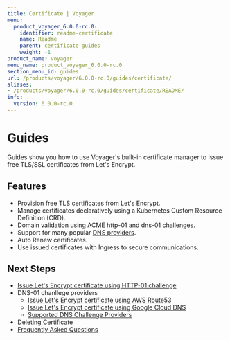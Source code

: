 ```yaml
---
title: Certificate | Voyager
menu:
  product_voyager_6.0.0-rc.0:
    identifier: readme-certificate
    name: Readme
    parent: certificate-guides
    weight: -1
product_name: voyager
menu_name: product_voyager_6.0.0-rc.0
section_menu_id: guides
url: /products/voyager/6.0.0-rc.0/guides/certificate/
aliases:
- /products/voyager/6.0.0-rc.0/guides/certificate/README/
info:
  version: 6.0.0-rc.0
---
```


# Guides

Guides show you how to use Voyager's built-in certificate manager to issue free TLS/SSL certificates from Let's Encrypt.

## Features
- Provision free TLS certificates from Let's Encrypt.
- Manage certificates declaratively using a Kubernetes Custom Resource Definition (CRD).
- Domain validation using ACME http-01 and dns-01 challenges.
- Support for many popular [DNS providers](/products/voyager/6.0.0-rc.0/guides/certificate/dns/providers).
- Auto Renew certificates.
- Use issued certificates with Ingress to secure communications.

## Next Steps
- [Issue Let's Encrypt certificate using HTTP-01 challenge](/products/voyager/6.0.0-rc.0/guides/certificate/http/overview)
- DNS-01 chanllege providers
  - [Issue Let's Encrypt certificate using AWS Route53](/products/voyager/6.0.0-rc.0/guides/certificate/dns/route53)
  - [Issue Let's Encrypt certificate using Google Cloud DNS](/products/voyager/6.0.0-rc.0/guides/certificate/dns/google-cloud)
  - [Supported DNS Challenge Providers](/products/voyager/6.0.0-rc.0/guides/certificate/dns/providers)
- [Deleting Certificate](/products/voyager/6.0.0-rc.0/guides/certificate/delete)
- [Frequently Asked Questions](/products/voyager/6.0.0-rc.0/guides/certificate/faq)

